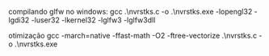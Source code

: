 compilando glfw no windows:
gcc .\nvrstks.c -o .\nvrstks.exe -lopengl32 -lgdi32 -luser32 -lkernel32 -lglfw3 -lglfw3dll


otimização
gcc -march=native -ffast-math -O2 -ftree-vectorize .\nvrstks.c -o .\nvrstks.exe